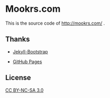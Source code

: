# Mookrs.com

This is the source code of <http://mookrs.com/> .

## Thanks

* [Jekyll-Bootstrap](http://jekyllbootstrap.com)

* [GitHub Pages](http://pages.github.com/) 

## License

[CC BY-NC-SA 3.0](http://creativecommons.org/licenses/by-nc-sa/3.0/)
